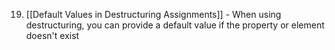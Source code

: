 19. [[Default Values in Destructuring Assignments]] - When using destructuring, you can provide a default value if the property or element doesn't exist